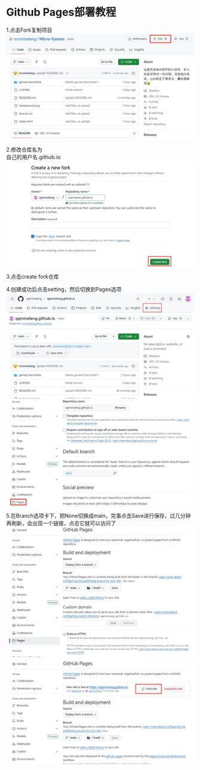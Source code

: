 # Github Pages部署教程
<p>1.点击Fork复制项目<br><img src="./1.jpg" alt="图片无法加载，请刷新"></p>
<p>2.修改仓库名为<br>自己的用户名.github.io<br><img src="./2.jpg" alt="图片无法加载，请刷新"></p>
<p>3.点击create fork仓库</p>
<p>4.创建成功后点击setting，然后切换到Pages选项<br><img src="./3.jpg" alt="图片无法加载，请刷新"><br><img src="./4.jpg" alt="图片无法加载，请刷新"></p>
<p>5.在Branch选项卡下，把None切换成main，完事点击Save进行保存，过几分钟再刷新，会出现一个链接，点击它就可以访问了<br><img src="./5.jpg" alt="图片无法加载，请刷新"><br><img src="./6.jpg" alt="图片无法加载，请刷新"></p>
